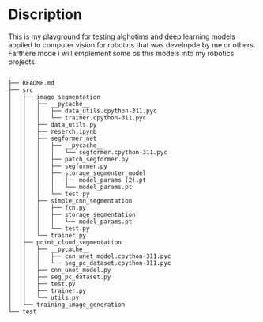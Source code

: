﻿# Discription
 This is my playground for testing alghotims and deep learning models applied to computer vision for robotics that was developde by me or others. Farthere mode i will emplement some os this models into my robotics projects. 
```
.
├── README.md
├── src
│   ├── image_segmentation
│   │   ├── __pycache__
│   │   │   ├── data_utils.cpython-311.pyc
│   │   │   └── trainer.cpython-311.pyc
│   │   ├── data_utils.py
│   │   ├── reserch.ipynb
│   │   ├── segformer_net
│   │   │   ├── __pycache__
│   │   │   │   └── segformer.cpython-311.pyc
│   │   │   ├── patch_segformer.py
│   │   │   ├── segformer.py
│   │   │   ├── storage_segmenter_model
│   │   │   │   ├── model_params (2).pt
│   │   │   │   └── model_params.pt
│   │   │   └── test.py
│   │   ├── simple_cnn_segmentation
│   │   │   ├── fcn.py
│   │   │   ├── storage_segmentation
│   │   │   │   └── model_params.pt
│   │   │   └── test.py
│   │   └── trainer.py
│   ├── point_cloud_segmentation
│   │   ├── __pycache__
│   │   │   ├── cnn_unet_model.cpython-311.pyc
│   │   │   └── seg_pc_dataset.cpython-311.pyc
│   │   ├── cnn_unet_model.py
│   │   ├── seg_pc_dataset.py
│   │   ├── test.py
│   │   ├── trainer.py
│   │   └── utils.py
│   └── training_image_generation
└── test
```
